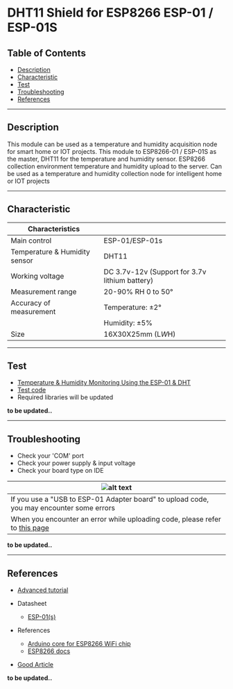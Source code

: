 # DHT11 Shield for ESP8266 ESP-01 / ESP-01S

## Table of Contents

-   [Description](#description)
-   [Characteristic](#characteristic)
-   [Test](#test)
-   [Troubleshooting](#troubleshooting)
-   [References](#references)

---

## Description

This module can be used as a temperature and humidity acquisition node for smart home or IOT projects. This module to ESP8266-01 / ESP-01S as the master, DHT11 for the temperature and humidity sensor. ESP8266 collection environment temperature and humidity upload to the server. Can be used as a temperature and humidity collection node for intelligent home or IOT projects

---

## Characteristic

| Characteristics               |                                                |
| ----------------------------- | ---------------------------------------------- |
| Main control                  | ESP-01/ESP-01s                                 |
| Temperature & Humidity sensor | DHT11                                          |
| Working voltage               | DC 3.7v-12v (Support for 3.7v lithium battery) |
| Measurement range             | 20-90% RH 0 to 50°                             |
| Accuracy of measurement       | Temperature: ±2°                               |
|                               | Humidity: ±5%                                  |
| Size                          | 16X30X25mm (L*W*H)                             |

---

## Test

-   [Temperature & Humidity Monitoring Using the ESP-01 & DHT](https://www.instructables.com/IoT-MCU-Monitoring-Using-the-AskSensors-IoT-Platfo/)
-   [Test code](test/ESP-01s-DHT11.ino)
-   Required libraries will be updated

**to be updated..**

---

## Troubleshooting

-   Check your 'COM' port
-   Check your power supply & input voltage
-   Check your board type on IDE

| ![alt text](https://bit.ly/3vGkYI7 'USB to ESP')                                                                                                       |
| ------------------------------------------------------------------------------------------------------------------------------------------------------ |
| If you use a "USB to ESP-01 Adapter board" to upload code, you may encounter some errors                                                               |
| When you encounter an error while uploading code, please refer to [this page](https://www.instructables.com/USB-to-ESP-01-Board-Adapter-Modification/) |

**to be updated..**

---

## References

-   [Advanced tutorial](https://bit.ly/3tFQuVb)

-   Datasheet

    -   [ESP-01(s)](https://bit.ly/3twNw57)

-   References

    -   [Arduino core for ESP8266 WiFi chip](https://github.com/esp8266/Arduino)
    -   [ESP8266 docs](https://bit.ly/3eVpJYn)

-   [Good Article](https://bit.ly/3bVWbIl)

**to be updated..**
